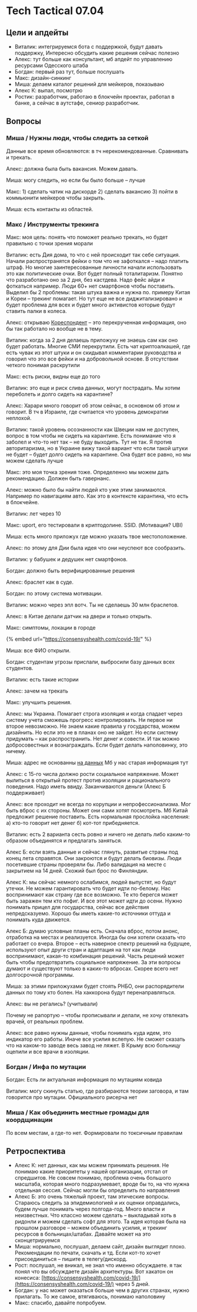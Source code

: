 # Tech Tactical 07.04

## Цели и апдейты

* Виталик: интегрируемся бота с поддержкой, будут давать поддержку, Интересно обсудить какие решения сейчас полезно
* Алекс: тут больше как консультант, мб апдейт по управлению ресурсами Одесского штаба
* Богдан: первый раз тут, больше послушать
* Макс: дизайн-синкинг
* Миша: делаем каталог решений для мейкеров, показываю
* Алекс К: выпал, посмотрю
* Ростик: разработчик, работаю в блокчейн проектах, работал в банке, а сейчас в аутстафе, сениор разработчик.

## Вопросы

### Миша / Нужны люди, чтобы следить за сеткой

Данные все время обновляются: в тч нерекомендованные. Сравнивать и трекать.

Алекс: должна была быть вакансия. Можем давать.

Миша: могу следить, но если бы было больше – лучше

Макс: 1\) сделать чатик на дискорде 2\) сделать вакансию 3\) пойти в коммьюнити мейкеров чтобы закрыть.

Миша: есть контакты из областей.

### Макс / Инструменты трекинга

Макс: моя цель: понять что поможет реально трекать, но будет правильно с точки зрения морали

Виталик: есть Дия дома, то что с ней происходит так себе ситуация. Начали распространятся фейки о том что не зафоткался – надо платить штраф. Но многие заинтересованные личности начали использовать это как политические очки. Вот будет полный тоталитаризм. Понятно что разработано оно за 2 дня, без кастдева. Надо фейс айди и фоткаться например. Люди 60+ нет смартфонов чтобы поставить. Выделил бы 2 проблемы: такая штука важна и нужна по. примеру Китая и Кореи – трекинг помагает. Но тут еще не все диджитализировано и будет проблема для всех и будет много активистов которые будут ставить палки в колеса.

Алекс: открываю [Кореспондент](https://korrespondent.net/ukraine/4214301-v-kabmyne-rasskazaly-kak-budut-kontrolyrovat-lyts-na-observatsyy) – это перекрученная информация, оно бы так работало но вообще не в тему.

Виталик: когда за 2 дня делаешь приложуху не знаешь сам как оно будет работать. Многие СМИ перекрутили. Есть чат криптоалкашей, где есть чувак из этот штуки и он скидывал комментарии руководства и говорил что это все фейки и на добровольной основе. В отсутствии четкого понимая раскрутили

Макс: есть риски, видны еще до того

Виталик: это еще и риск слива данных, могут пострадать. Мы хотим переболеть и долго сидеть на карантине?

Алекс: Харари много говорит об этом сейчас, в основном об этом и говорит. В тч в Израиле, где считается что уровень демократии неплохой.

Виталик: такой уровень осознанности как Швеции нам не доступен, вопрос в том чтобы не сидеть на карантине. Есть понимание что я заболел и что-то нет так – не буду выходить. Тут не так. Я против авторитаризма, но в Украине вижу такой вариант что если такой штуки не будет – будет долго сидеть на карантине. Она будет все равно, но мы можем сделать лучше

Макс: это моя точка зрения тоже. Определенно мы можем дать рекомендацию. Должен быть гавернанс.

Алекс: можно было бы найти людей кто уже этим занимаются. Например по навигациям авто. Как это в контексте карантина, что есть в блокчейне.

Виталик: лет через 10

Макс: uport, его тестировали в криптодолине. SSID. \(Мотивация? UBI\)

Миша: есть много приложух где можно указать твое местоположение.

Алекс: по этому для Дии была идея что они неуспеют все сообразить.

Виталик: у бабушек и дедушек нет смартфонов.

Богдан: должно быть верифицированные решения

Алекс: браслет как в суде.

Богдан: по этому система мотивации. 

Виталик: можно через эпл вотч. Ты не сделаешь 30 млн браслетов.

Алекс: в Китае делали датчик на двери и только открыть.

Макс: симптомы, локации в городе

{% embed url="https://consensyshealth.com/covid-19/" %}

Миша: все ФИО открыли.

Богдан: студентам угрозы прислали, выбросили базу данных всех студентов. 

Виталик: есть такие истории

Алекс: зачем на трекать

Макс: улучшить решения.

Алекс: мы Украина. Помагает строга изоляция и когда спадает через систему учета сможешь прогресс контролировать. Ни первое ни второе невозможно. Не знаем какие правила у государства, можем дизайнить. Но если это не в планах оно не зайдет. Но если систему придумать – как распространить. Нет денег и совести. И так можно добросовестных и вознаграждать. Если будет делать наполовинку, это ничему.

Миша: адрес не основанны [на данных](https://public.tableau.com/profile/publicviz?fbclid=IwAR1osFbzGGa-ylUuqHFvUSL375MVVFtMRtTY7sEfe8wT0sRzn81x61skFJw#!/vizhome/monitor_15841091301660/sheet0) Мб у нас старая информация тут

Алекс: с 15-го числа должно рости социальное напряжение. Может вылиться в открытый протест против изоляции и рационального поведения. Надо иметь ввиду. Заканчиваются деньги \(Алекс Б поддерживает\)

Алекс: все проходит не всегда по корупции и непрофессионализма. Мог быть вброс с их стороны. Может они сами хотят посмотреть. Мб Китай предложит решение поставить. Есть нормальная прослойка населения: а\) кто-то говорит нет денег б\) кот-тот прибедняется.

Виталик: есть 2 варианта сесть ровно и ничего не делать либо каким-то образом объединятся и предлагать заняться.

Алекс Б: если взять данные и сейчас глянуть, развитые страны под конец лета справятся. Они закроются и будут делать биовизы. Люди посетившие страны проверяли бы. Либо валидация на месте с закрытием на 14 дней. Схожий был брос по Финляндии.

Алекс К: мы сейчас немного ослабимся, людей выпустят, но будут утечки. Не можем гарантировать что будет идти по-белому. Нас воспринимают как страну где все возможно. Те кто берегся может быть заражен тем кто пофиг. И все этот может идти до осени. Нужно понимать прицел для государства, сейчас все действия непредсказуемо. Хорошо бы иметь какие-то источники оттуда и понимать куда движется. 

Алекс Б: думаю условные планы есть. Сначала вброс, потом анонс, отработка на местах и реализуется. Иногда бы они хотели сказать что работает со вчера. Второе – есть наверное спектр решений на будущее, используют опыт други стран и адаптация на тот как люди воспринимают, какая-то комбинация решений. Часть решений может быть чтобы предотвратить социальное напряжение. За эти вопросы думают и существуют только в каких-то вбросах. Скорее всего нет долгосрочной программы. 

Миша: за этими приложухами будет стоять РНБО, они распорядители данных по тому кто болен. На хаккорона будут перенаправляться. 

Алекс: вы не регались? \(учитывали\)

Почему не рапортую – чтобы прописывали и делали, не хочу отвлекать врачей, от реальных проблем.

Алекс: все равно нужны данные, чтобы понимать куда идем, это индикатор его работы. Иначе все усилия вслепую. Не сможет сказать что на каком-то заводе весь завод не ляжет. В Крыму всю больницу оцепили и все врачи в изоляции.

### Богдан / Инфа по мутации

Богдан: Есть ли актуальная информация по мутациям ковида

Виталик: могу скинуть статью, где разбираются теории заговора, и там говорится про мутации. Официального рисерча нет

### Миша / Как объединить местные громады для коордщинации

По всем местам, а где-то нет. Формировали по токсичным правилам

## Ретроспектива

* Алекс К: нет данных, как мы можем принимать решения. Не понимаю какие приоритеты у нашей организации, отстал от спредшитов. Не совсем понимаю, проблема очень большого масштаба, которая много подразумевает, вроде бы то, на что нужна отдельная сессия. Сейчас могли бы определить по направления
* Алекс Б: это очень тяжелый проект, там этические вопросы. Стараюсь следить за эпидемиологией и их оценки оправдались, будем лучше понимать через полгода-год. Много власти и неизвестных. Что классно можем сделать – выкладывай хоть в ридонли и можем сделать софт для этого.  Та идея которая была на прошлом разговоре – можем объединить усилия, и трекинг ресурсов в больницах/штабах. Давайте может на это сконцетрируемся
* Миша: нормально, послушал, делаем сайт, дизайн выглядит плохо. Рекомендации по печати, скачать и тд. Если кот-то хочет присоединиться – пишите в телегу/дискорд.
* Рост: послушал, не вникал, не знал что именно обсуждаете. я так понял что вы обсуждаете дизайн архитектуры. Вот хакатон он конесиса: [https://consensyshealth.com/covid-19/](https://consensyshealth.com/covid-19/) через 5 дней.
* Богдан: у нас может оказаться больше чем в других странах, нужно прилагать. То же самое, втягиваюсь, понимаю наполовину
* Макс: спасибо, давайте попробуем.


